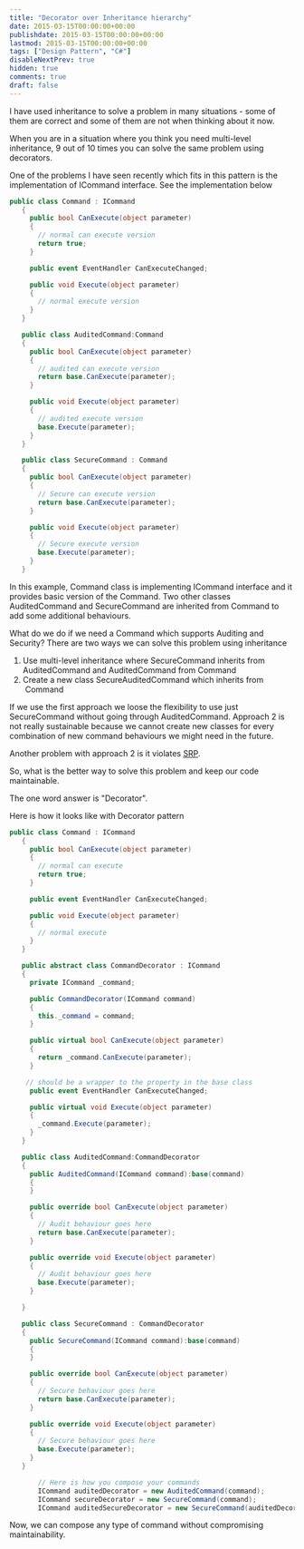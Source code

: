 ```yaml
---
title: "Decorator over Inheritance hierarchy"
date: 2015-03-15T00:00:00+00:00
publishdate: 2015-03-15T00:00:00+00:00
lastmod: 2015-03-15T00:00:00+00:00
tags: ["Design Pattern", "C#"]
disableNextPrev: true
hidden: true
comments: true
draft: false
---
```

<p>I have used inheritance to solve a problem in many situations - some of them are correct and some of them are not when thinking about it now.</p>
<div>
<p>When you are in a situation where you think you need multi-level inheritance, 9 out of 10 times you can solve the same problem using decorators.</p>
</div><!-- more -->
<div>
<p>One of the problems I have seen recently which fits in this pattern is the implementation of ICommand interface. See the implementation below</p>

```cs
public class Command : ICommand
   {  
     public bool CanExecute(object parameter)  
     {  
       // normal can execute version  
       return true;  
     }  

     public event EventHandler CanExecuteChanged;  

     public void Execute(object parameter)  
     {  
       // normal execute version  
     }  
   }  

   public class AuditedCommand:Command  
   {  
     public bool CanExecute(object parameter)  
     {  
       // audited can execute version  
       return base.CanExecute(parameter);  
     }  

     public void Execute(object parameter)  
     {  
       // audited execute version  
       base.Execute(parameter);  
     }  
   }  

   public class SecureCommand : Command  
   {  
     public bool CanExecute(object parameter)  
     {  
       // Secure can execute version  
       return base.CanExecute(parameter);  
     }  

     public void Execute(object parameter)  
     {  
       // Secure execute version  
       base.Execute(parameter);  
     }  
   }  
```

<p>In this example, Command class is implementing ICommand interface and it provides basic version of the Command. Two other classes AuditedCommand and SecureCommand are inherited from Command to add some additional behaviours.</p>
<p>What do we do if we need a Command which supports Auditing and Security? There are two ways we can solve this problem using inheritance&nbsp;</p>
<ol>
<li>Use multi-level inheritance where SecureCommand inherits from AuditedCommand and AuditedCommand from Command</li>
<li>Create a new class SecureAuditedCommand which inherits from &nbsp;Command</li>
</ol>
<div>
<p>If we use the first approach we loose the flexibility to use just SecureCommand without going through AuditedCommand. Approach 2 is not really sustainable because we cannot create new classes for every combination of new command behaviours we might need in the future.</p>
</div>
<div>
<p>Another problem with approach 2 is it violates <a href="http://en.wikipedia.org/wiki/Single_responsibility_principle" target="_blank">SRP</a>.</p>
</div>
<div>
<p>So, what is the better way to solve this problem and keep our code maintainable.</p>
</div>
<div>
<p>The one word answer is "Decorator".</p>
</div>
<div>
<p>Here is how it looks like with Decorator pattern</p>

```cs
public class Command : ICommand  
   {  
     public bool CanExecute(object parameter)  
     {  
       // normal can execute  
       return true;  
     }  

     public event EventHandler CanExecuteChanged;  

     public void Execute(object parameter)  
     {  
       // normal execute  
     }  
   }  

   public abstract class CommandDecorator : ICommand  
   {  
     private ICommand _command;  

     public CommandDecorator(ICommand command)  
     {  
       this._command = command;  
     }  

     public virtual bool CanExecute(object parameter)  
     {  
       return _command.CanExecute(parameter);  
     }  

    // should be a wrapper to the property in the base class
     public event EventHandler CanExecuteChanged; 

     public virtual void Execute(object parameter)  
     {  
       _command.Execute(parameter);  
     }  
   }  

   public class AuditedCommand:CommandDecorator  
   {  
     public AuditedCommand(ICommand command):base(command)  
     {  
     }  

     public override bool CanExecute(object parameter)  
     {  
       // Audit behaviour goes here  
       return base.CanExecute(parameter);  
     }  

     public override void Execute(object parameter)  
     {  
       // Audit behaviour goes here  
       base.Execute(parameter);  
     }  

   }  

   public class SecureCommand : CommandDecorator  
   {  
     public SecureCommand(ICommand command):base(command)  
     {  
     }  

     public override bool CanExecute(object parameter)  
     {  
       // Secure behaviour goes here  
       return base.CanExecute(parameter);  
     }  

     public override void Execute(object parameter)  
     {  
       // Secure behaviour goes here  
       base.Execute(parameter);  
     }  
   }  

       // Here is how you compose your commands
       ICommand auditedDecorator = new AuditedCommand(command);  
       ICommand secureDecorator = new SecureCommand(command);  
       ICommand auditedSecureDecorator = new SecureCommand(auditedDecorator);

```

<p>Now, we can compose any type of command without compromising maintainability.</p>
</div>
</div>